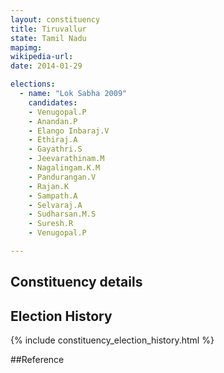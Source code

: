 ```yaml
---
layout: constituency
title: Tiruvallur
state: Tamil Nadu
mapimg: 
wikipedia-url: 
date: 2014-01-29

elections: 
  - name: "Lok Sabha 2009"
    candidates: 
    - Venugopal.P 
    - Anandan.P 
    - Elango Inbaraj.V 
    - Ethiraj.A 
    - Gayathri.S 
    - Jeevarathinam.M 
    - Nagalingam.K.M 
    - Pandurangan.V 
    - Rajan.K 
    - Sampath.A 
    - Selvaraj.A 
    - Sudharsan.M.S 
    - Suresh.R 
    - Venugopal.P 

---
```

## Constituency details


## Election History
{% include constituency_election_history.html %}

##Reference
